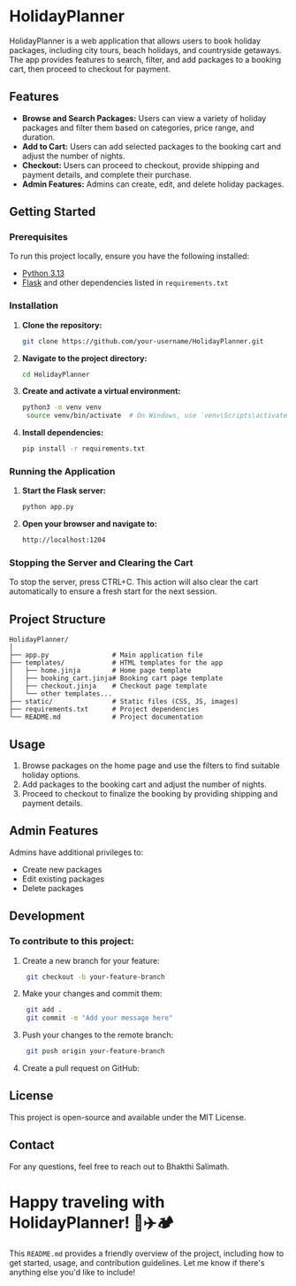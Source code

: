 # HolidayPlanner

HolidayPlanner is a web application that allows users to book holiday packages, including city tours, beach holidays, and countryside getaways. The app provides features to search, filter, and add packages to a booking cart, then proceed to checkout for payment.

## Features

- **Browse and Search Packages:** Users can view a variety of holiday packages and filter them based on categories, price range, and duration.
- **Add to Cart:** Users can add selected packages to the booking cart and adjust the number of nights.
- **Checkout:** Users can proceed to checkout, provide shipping and payment details, and complete their purchase.
- **Admin Features:** Admins can create, edit, and delete holiday packages.

## Getting Started

### Prerequisites

To run this project locally, ensure you have the following installed:

- [Python 3.13](https://www.python.org/downloads/)
- [Flask](https://flask.palletsprojects.com/en/latest/) and other dependencies listed in `requirements.txt`

### Installation

1. **Clone the repository:**
   ```bash
   git clone https://github.com/your-username/HolidayPlanner.git
2. **Navigate to the project directory:**
    ```bash
    cd HolidayPlanner
3. **Create and activate a virtual environment:**
   ```bash
   python3 -m venv venv
    source venv/bin/activate  # On Windows, use `venv\Scripts\activate`
4. **Install dependencies:**
    ```bash
    pip install -r requirements.txt

### Running the Application

1. **Start the Flask server:**
    ```bash
    python app.py

2. **Open your browser and navigate to:**
    ```bash
    http://localhost:1204

### Stopping the Server and Clearing the Cart
To stop the server, press CTRL+C. This action will also clear the cart automatically to ensure a fresh start for the next session.

## Project Structure 

    HolidayPlanner/
    │
    ├── app.py                # Main application file
    ├── templates/            # HTML templates for the app
    │   ├── home.jinja        # Home page template
    │   ├── booking_cart.jinja# Booking cart page template
    │   ├── checkout.jinja    # Checkout page template
    │   └── other templates...
    ├── static/               # Static files (CSS, JS, images)
    ├── requirements.txt      # Project dependencies
    └── README.md             # Project documentation


## Usage
1. Browse packages on the home page and use the filters to find suitable holiday options.
2. Add packages to the booking cart and adjust the number of nights.
3. Proceed to checkout to finalize the booking by providing shipping and payment details.

## Admin Features
Admins have additional privileges to:

- Create new packages
- Edit existing packages
- Delete packages

## Development
### To contribute to this project:

1. Create a new branch for your feature:
   ```bash
    git checkout -b your-feature-branch

2. Make your changes and commit them:
   ```bash
    git add .
    git commit -m "Add your message here"

3. Push your changes to the remote branch:
   ```bash
    git push origin your-feature-branch

4. Create a pull request on GitHub:

## License
This project is open-source and available under the MIT License.

## Contact
For any questions, feel free to reach out to Bhakthi Salimath.

# Happy traveling with HolidayPlanner! 🌴✈️🏕️

This `README.md` provides a friendly overview of the project, including how to get started, usage, and contribution guidelines. Let me know if there's anything else you'd like to include!

